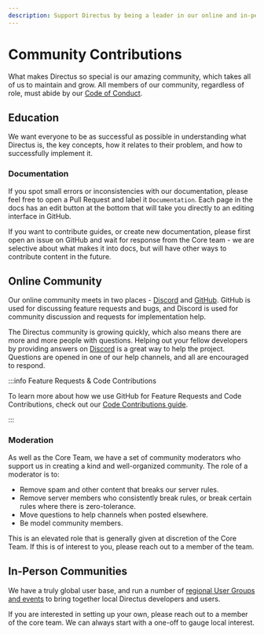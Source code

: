 ```yaml
---
description: Support Directus by being a leader in our online and in-person communities.
---
```


# Community Contributions

What makes Directus so special is our amazing community, which takes all of us to maintain and grow. All members of our community, regardless of role, must abide by our [Code of Conduct](/contributing/code-of-conduct).

## Education

We want everyone to be as successful as possible in understanding what Directus is, the key concepts, how it relates to their problem, and how to successfully implement it. 

### Documentation

If you spot small errors or inconsistencies with our documentation, please feel free to open a Pull Request and label it `Documentation`. Each page in the docs has an edit button at the bottom that will take you directly to an editing interface in GitHub.

If you want to contribute guides, or create new documentation, please first open an issue on GitHub and wait for response from the Core team - we are selective about what makes it into docs, but will have other ways to contribute content in the future.

## Online Community

Our online community meets in two places - [Discord](https://directus.chat) and [GitHub](https://github.com/directus/directus/discussions). GitHub is used for discussing feature requests and bugs, and Discord is used for community discussion and requests for implementation help.

The Directus community is growing quickly, which also means there are more and more people with questions. Helping out your fellow developers by providing answers on [Discord](https://directus.chat) is a great way to help the project. Questions are opened in one of our help channels, and all are encouraged to respond.

:::info Feature Requests & Code Contributions

To learn more about how we use GitHub for Feature Requests and Code Contributions, check out our [Code Contributions guide](/contributing/code).

:::

### Moderation

As well as the Core Team, we have a set of community moderators who support us in creating a kind and well-organized community. The role of a moderator is to:

- Remove spam and other content that breaks our server rules.
- Remove server members who consistently break rules, or break certain rules where there is zero-tolerance.
- Move questions to help channels when posted elsewhere.
- Be model community members.

This is an elevated role that is generally given at discretion of the Core Team. If this is of interest to you, please reach out to a member of the team.

## In-Person Communities

We have a truly global user base, and run a number of [regional User Groups and events](https://directus.io/events) to bring together local Directus developers and users.

If you are interested in setting up your own, please reach out to a member of the core team. We can always start with a one-off to gauge local interest. 